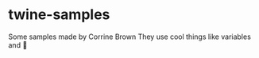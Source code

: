 # twine-samples
Some samples made by Corrine Brown
They use cool things like variables and :fish_cake: 
